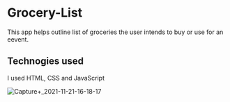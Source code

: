 # Grocery-List

This app helps outline list of groceries the user intends to buy or use for an eevent.

## Technogies used
I used HTML, CSS and JavaScript

![Capture+_2021-11-21-16-18-17](https://user-images.githubusercontent.com/88127727/142753430-3984c9d7-e665-45ed-a966-8f1c0e2bfe1f.png)
